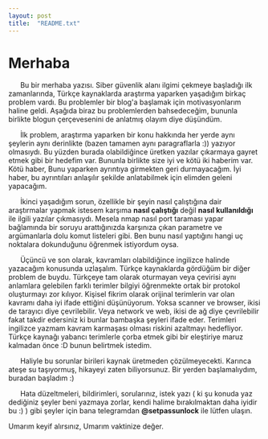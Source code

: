 ```yaml
---
layout: post
title:  "README.txt"
---
```


# Merhaba

&nbsp;&nbsp;&nbsp;&nbsp;&nbsp;&nbsp;Bu bir merhaba yazısı. Siber güvenlik alanı ilgimi çekmeye başladığı ilk zamanlarında, Türkçe kaynaklarda araştırma yaparken yaşadığım birkaç problem vardı. Bu problemler bir blog'a başlamak için motivasyonlarım haline geldi. Aşağıda biraz bu problemlerden bahsedeceğim, bununla birlikte blogun çerçevesenini de anlatmış olayım diye düşündüm.

&nbsp;&nbsp;&nbsp;&nbsp;&nbsp;&nbsp;İlk problem, araştırma yaparken bir konu hakkında her yerde aynı şeylerin aynı derinlikte (bazen tamamen aynı paragraflarla :)) yazıyor olmasıydı. Bu yüzden burada olabildiğince üretken yazılar çıkarmaya gayret etmek gibi bir hedefim var. Bununla birlikte size iyi ve kötü iki haberim var. Kötü haber, Bunu yaparken ayrıntıya girmekten geri durmayacağım. İyi haber, bu ayrıntıları anlaşılır şekilde anlatabilmek için elimden geleni yapacağım.

&nbsp;&nbsp;&nbsp;&nbsp;&nbsp;&nbsp;İkinci yaşadığım sorun, özellikle bir şeyin nasıl çalıştığına dair araştırmalar yapmak istesem karşıma **nasıl çalıştığı** değil **nasıl kullanıldığı** ile ilgili yazılar çıkmasıydı. Mesela nmap nasıl port taraması yapar bağlamında bir soruyu arattığınızda karşınıza çıkan parametre ve argümanlarla dolu komut listeleri gibi. Ben bunu nasıl yaptığını hangi uç noktalara dokunduğunu öğrenmek istiyordum oysa.

&nbsp;&nbsp;&nbsp;&nbsp;&nbsp;&nbsp;Üçüncü ve son olarak, kavramları olabildiğince ingilizce halinde yazacağım konusunda uzlaşalım. Türkçe kaynaklarda gördüğüm bir diğer problem de buydu. Türkçeye tam olarak oturmayan veya çevirisi aynı anlamlara gelebilen farklı terimler bilgiyi öğrenmekte ortak bir protokol oluşturmayı zor kılıyor. Kişisel fikrim olarak orijinal terimlerin var olan kavramı daha iyi ifade ettiğini düşünüyorum. Yoksa scanner ve browser, ikisi de tarayıcı diye çevrilebilir. Veya network ve web, ikisi de ağ diye çevrilebilir fakat takdir edersiniz ki bunlar bambaşka şeyleri ifade eder. Terimleri ingilizce yazmam kavram karmaşası olması riskini azaltmayı hedefliyor. Türkçe kaynağı yabancı terimlerle çorba etmek gibi bir eleştiriye maruz kalmadan önce :D bunun belirtmek istedim.

&nbsp;&nbsp;&nbsp;&nbsp;&nbsp;&nbsp;Haliyle bu sorunlar birileri kaynak üretmeden çözülmeyecekti. Karınca ateşe su taşıyormuş, hikayeyi zaten biliyorsunuz. Bir yerden başlamalıydım, buradan başladım :) 


&nbsp;&nbsp;&nbsp;&nbsp;&nbsp;&nbsp;Hata düzeltmeleri, bildirimleri, sorularınız, istek yazı ( ki şu konuda yaz dediğiniz şeyler beni yazmaya zorlar, kendi halime bırakılmaktan daha iyidir bu :) ) gibi şeyler için bana telegramdan **@setpassunlock** ile lütfen ulaşın.

Umarım keyif alırsınız, Umarım vaktinize değer.

